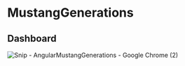 # MustangGenerations

## Dashboard
![Snip - AngularMustangGenerations - Google Chrome (2)](https://user-images.githubusercontent.com/105463148/172738511-73bb8fa1-dad6-4326-85a5-cb0b3e5a09c9.png)
